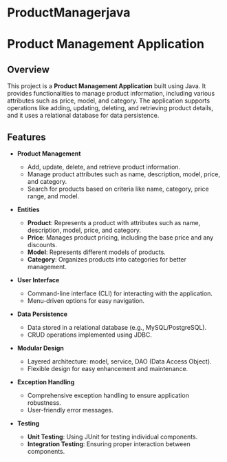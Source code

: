 # ProductManagerjava

# Product Management Application

## Overview
This project is a **Product Management Application** built using Java. It provides functionalities to manage product information, including various attributes such as price, model, and category. The application supports operations like adding, updating, deleting, and retrieving product details, and it uses a relational database for data persistence.

## Features
- **Product Management**
  - Add, update, delete, and retrieve product information.
  - Manage product attributes such as name, description, model, price, and category.
  - Search for products based on criteria like name, category, price range, and model.

- **Entities**
  - **Product**: Represents a product with attributes such as name, description, model, price, and category.
  - **Price**: Manages product pricing, including the base price and any discounts.
  - **Model**: Represents different models of products.
  - **Category**: Organizes products into categories for better management.

- **User Interface**
  - Command-line interface (CLI) for interacting with the application.
  - Menu-driven options for easy navigation.

- **Data Persistence**
  - Data stored in a relational database (e.g., MySQL/PostgreSQL).
  - CRUD operations implemented using JDBC.

- **Modular Design**
  - Layered architecture: model, service, DAO (Data Access Object).
  - Flexible design for easy enhancement and maintenance.

- **Exception Handling**
  - Comprehensive exception handling to ensure application robustness.
  - User-friendly error messages.

- **Testing**
  - **Unit Testing**: Using JUnit for testing individual components.
  - **Integration Testing**: Ensuring proper interaction between components.
